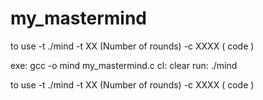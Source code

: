 # my_mastermind

to use -t ./mind -t XX  (Number of rounds)
                 -c XXXX ( code )


                 
exe: 
	gcc -o mind my_mastermind.c
cl:
	clear
run:
	./mind 

to use -t ./mind -t XX  (Number of rounds)
                 -c XXXX ( code )